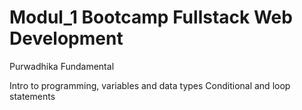 # Modul_1 Bootcamp Fullstack Web Development 
Purwadhika Fundamental

Intro to programming, variables and data types
Conditional and loop statements

